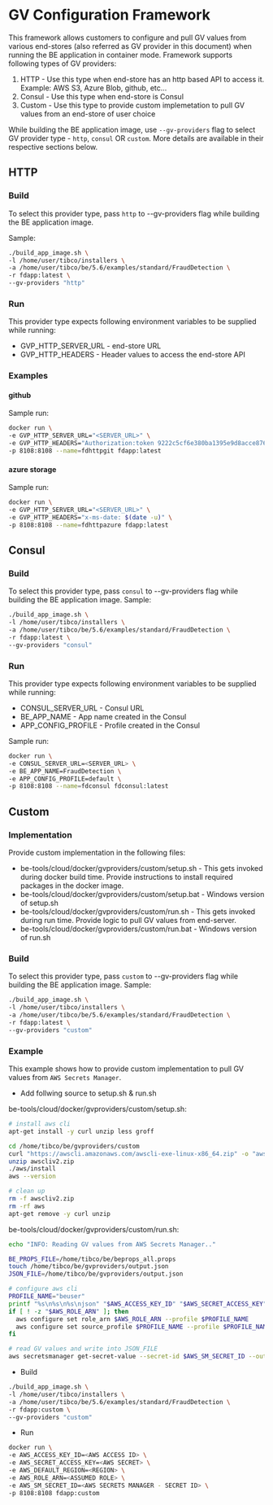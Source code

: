 # GV Configuration Framework

This framework allows customers to configure and pull GV values from various end-stores (also referred as GV provider in this document) when running the BE application in container mode. Framework supports following types of GV providers:

1. HTTP - Use this type when end-store has an http based API to access it. Example: AWS S3, Azure Blob, github, etc...
2. Consul - Use this type when end-store is Consul
3. Custom - Use this type to provide custom implemetation to pull GV values from an end-store of user choice

While building the BE application image, use `--gv-providers` flag to select GV provider type - `http`, `consul` OR `custom`. More details are available in their respective sections below.

## HTTP

### Build
To select this provider type, pass `http` to --gv-providers flag while building the BE application image.

Sample:
```sh
./build_app_image.sh \
-l /home/user/tibco/installers \
-a /home/user/tibco/be/5.6/examples/standard/FraudDetection \
-r fdapp:latest \
--gv-providers "http"
```

### Run
This provider type expects following environment variables to be supplied while running:
* GVP_HTTP_SERVER_URL - end-store URL
* GVP_HTTP_HEADERS - Header values to access the end-store API

### Examples

#### github

Sample run:
```sh
docker run \
-e GVP_HTTP_SERVER_URL="<SERVER_URL>" \
-e GVP_HTTP_HEADERS="Authorization:token 9222c5cf6e380ba1395e9d8acce8764265f85933,Content-Type:application/json" \
-p 8108:8108 --name=fdhttpgit fdapp:latest
```

#### azure storage

Sample run:
```sh
docker run \
-e GVP_HTTP_SERVER_URL="<SERVER_URL>" \
-e GVP_HTTP_HEADERS="x-ms-date: $(date -u)" \
-p 8108:8108 --name=fdhttpazure fdapp:latest
```

## Consul

### Build
To select this provider type, pass `consul` to --gv-providers flag while building the BE application image.
Sample:
```sh
./build_app_image.sh \
-l /home/user/tibco/installers \
-a /home/user/tibco/be/5.6/examples/standard/FraudDetection \
-r fdapp:latest \
--gv-providers "consul"
```

### Run
This provider type expects following environment variables to be supplied while running:
* CONSUL_SERVER_URL - Consul URL
* BE_APP_NAME - App name created in the Consul
* APP_CONFIG_PROFILE - Profile created in the Consul

Sample run:
```sh
docker run \
-e CONSUL_SERVER_URL=<SERVER_URL> \
-e BE_APP_NAME=FraudDetection \
-e APP_CONFIG_PROFILE=default \
-p 8108:8108 --name=fdconsul fdconsul:latest
```

## Custom

### Implementation
Provide custom implementation in the following files:
* be-tools/cloud/docker/gvproviders/custom/setup.sh - This gets invoked during docker build time. Provide instructions to install required packages in the docker image.
* be-tools/cloud/docker/gvproviders/custom/setup.bat - Windows version of setup.sh
* be-tools/cloud/docker/gvproviders/custom/run.sh - This gets invoked during run time. Provide logic to pull GV values from end-server.
* be-tools/cloud/docker/gvproviders/custom/run.bat - Windows version of run.sh

### Build
To select this provider type, pass `custom` to --gv-providers flag while building the BE application image.
Sample:
```sh
./build_app_image.sh \
-l /home/user/tibco/installers \
-a /home/user/tibco/be/5.6/examples/standard/FraudDetection \
-r fdapp:latest \
--gv-providers "custom"
```

### Example
This example shows how to provide custom implementation to pull GV values from `AWS Secrets Manager`.
* Add follwing source to setup.sh & run.sh

be-tools/cloud/docker/gvproviders/custom/setup.sh:
```sh
# install aws cli
apt-get install -y curl unzip less groff

cd /home/tibco/be/gvproviders/custom
curl "https://awscli.amazonaws.com/awscli-exe-linux-x86_64.zip" -o "awscliv2.zip"
unzip awscliv2.zip
./aws/install
aws --version

# clean up
rm -f awscliv2.zip
rm -rf aws
apt-get remove -y curl unzip
```

be-tools/cloud/docker/gvproviders/custom/run.sh:
```sh
echo "INFO: Reading GV values from AWS Secrets Manager.."

BE_PROPS_FILE=/home/tibco/be/beprops_all.props
touch /home/tibco/be/gvproviders/output.json
JSON_FILE=/home/tibco/be/gvproviders/output.json

# configure aws cli
PROFILE_NAME="beuser"
printf "%s\n%s\n%s\njson" "$AWS_ACCESS_KEY_ID" "$AWS_SECRET_ACCESS_KEY" "$AWS_DEFAULT_REGION" | aws configure --profile $PROFILE_NAME
if [ ! -z "$AWS_ROLE_ARN" ]; then
  aws configure set role_arn $AWS_ROLE_ARN --profile $PROFILE_NAME
  aws configure set source_profile $PROFILE_NAME --profile $PROFILE_NAME
fi

# read GV values and write into JSON_FILE
aws secretsmanager get-secret-value --secret-id $AWS_SM_SECRET_ID --output text --query 'SecretString' --profile $PROFILE_NAME >> $JSON_FILE
```

* Build

```sh
./build_app_image.sh \
-l /home/user/tibco/installers \
-a /home/user/tibco/be/5.6/examples/standard/FraudDetection \
-r fdapp:custom \
--gv-providers "custom"
```

* Run

```sh
docker run \
-e AWS_ACCESS_KEY_ID=<AWS ACCESS ID> \
-e AWS_SECRET_ACCESS_KEY=<AWS SECRET> \
-e AWS_DEFAULT_REGION=<REGION> \
-e AWS_ROLE_ARN=<ASSUMED ROLE> \
-e AWS_SM_SECRET_ID=<AWS SECRETS MANAGER - SECRET ID> \
-p 8108:8108 fdapp:custom
```